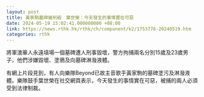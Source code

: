 ```yaml
---
layout: post
title: 黃家駒墓碑被刑毀　葉世榮：今天發生的事情實在可惡
date: 2024-05-19 15:02:41.000000000 +08:00
link: https://news.rthk.hk/rthk/ch/component/k2/1753778-20240519.htm
categories: rthk
---
```


將軍澳華人永遠墳場一個墓碑遭人刑事毀壞，警方拘捕兩名分別15歲及23歲男子，他們涉嫌毀壞、塗鴉及向墓碑淋潑液體。

有網上片段見到，有人向樂隊Beyond已故主音歌手黃家駒的墓碑塗污及淋潑液體。樂隊鼓手葉世榮在社交網頁表示，今天發生的事情實在可惡，被捕的兩人必須受到法律制裁。
